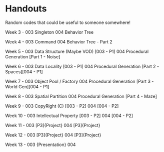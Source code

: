 # Handouts
Random codes that could be useful to someone somewhere!

Week 3 - 003 Singleton
         004 Behavior Tree

Week 4 - 003 Command
         004 Behavior Tree - Part 2

Week 5 - 003 Data Structure (Maybe VOD) [003 - P1]
         004 Procedural Generation [Part 1 - Noise]
         
Week 6 - 003 Data Locality [003 - P1]
         004 Procedural Generation [Part 2 - Spaces][004 - P1]
         
Week 7 - 003 Object Pool / Factory
         004 Procedural Generation [Part 3 - World Gen][004 - P1]
         
Week 8 - 003 Spatial Partition 
         004 Procedural Generation [Part 4 - Maze]
         
Week 9 - 003 CopyRight (C) [003 - P2]
         004 [004 - P2]
         
Week 10 - 003 Intellectual Property [003 - P2]
          004 [004 - P2]
         
Week 11 - 003 [P3]{Project}
          004 [P3]{Project}
         
Week 12 - 003 [P3]{Project}
          004 [P3]{Project}
         
Week 13 - 003 
                {Presentation}
          004 
